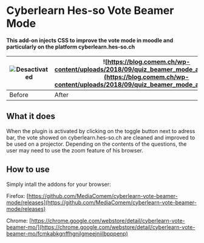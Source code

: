 # Cyberlearn Hes-so Vote Beamer Mode

**This add-on injects CSS to improve the vote mode in moodle and particularly on the platform cyberlearn.hes-so.ch**

| ![Desactivated](https://blog.comem.ch/wp-content/uploads/2018/09/quiz_beamer_mode_desactivated.png) | ![https://blog.comem.ch/wp-content/uploads/2018/09/quiz_beamer_mode_activated.png](https://blog.comem.ch/wp-content/uploads/2018/09/quiz_beamer_mode_activated.png) |
| -------- | -------- | 
| Before     | After   | 


## What it does

When the plugin is activated by clicking on the toggle button next to adress bar, the vote showed on cyberlearn.hes-so.ch are cleaned and improved to be used on a projector. Depending on the contents of the questions, the user may need to use the zoom feature of his browser.

## How to use

Simply intall the addons for your browser:

Firefox: [https://github.com/MediaComem/cyberlearn-vote-beamer-mode/releases](https://github.com/MediaComem/cyberlearn-vote-beamer-mode/releases)

Chrome: [https://chrome.google.com/webstore/detail/cyberlearn-vote-beamer-mo/](https://chrome.google.com/webstore/detail/cyberlearn-vote-beamer-mo/fcmkabkgnffhgnjlgmeejniilbpppenp)
